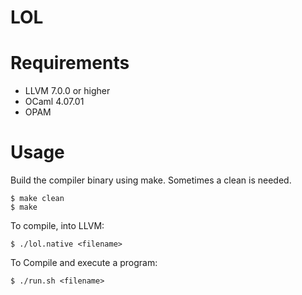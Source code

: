 # LOL


# Requirements
- LLVM 7.0.0 or higher
- OCaml 4.07.01
- OPAM

# Usage

Build the compiler binary using make. Sometimes a clean is needed.

```
$ make clean
$ make
```

To compile, into LLVM:

`$ ./lol.native <filename>`

To Compile and execute a program:

`$ ./run.sh <filename>`

